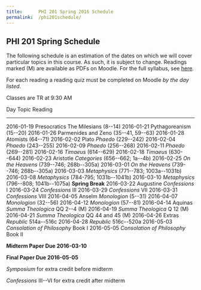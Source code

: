 ```yaml
---
title:      PHI 201 Spring 2016 Schedule
permalink:  /phi201schedule/
---
```



## PHI 201 Spring Schedule ##

The following schedule is an estimation of the dates on which we will
cover particular topics in this course. As such, it is subject to
change. Readings marked (M) are available as PDFs on Moodle.  For the full syllabus, see [here](http://dansheffler.com/phi201syllabus/).

For each reading a reading quiz must be completed on
Moodle *by the day listed*.

Classes are TR at 9:30 AM

Day           Topic         Reading
------------- ------------- -------------------------------------
2016-01-19    Presocratics  The Milesians (8--14)
2016-01-21                  Pythagoreanism (15--20)
2016-01-26                  Parmenides and Zeno (35--41, 59--63)
2016-01-28                  Atomists (64--71)
2016-02-02    Plato         *Phaedo* (229--242)
2016-02-04                  *Phaedo* (243--255)
2016-02-09                  *Phaedo* (256--268)
2016-02-11                  *Phaedo* (269--281)
2016-02-16                  *Timaeus* (614--629)
2016-02-18                  *Timaeus* (630--644)
2016-02-23    Aristotle     *Categories* (656--662; 1a--4b)
2016-02-25                  *On the Heavens* (739--746; 268b--305a)
2016-03-01                  *On the Heavens* (739--746; 268b--305a)
2016-03-03                  *Metaphysics* (771--783; 1003a--1031b)
2016-03-08                  *Metaphysics* (784-795; 1031b--1041b)
2016-03-10                  *Metaphysics* (796--808; 1041b--1075a)
                            **Spring Break**
2016-03-22    Augustine     *Confessions* I
2016-03-24                  *Confessions* III
2016-03-29                  *Confessions* VII
2016-03-31                  *Confessions* VIII
2016-04-05    Anselm        *Monologion* (5--31)
2016-04-07                  *Monologion* (32--56)
2016-04-12                  *Monologion* (57--81)
2016-04-14    Aquinas       *Summa Theologica* QQ 2--4 (M)
2016-04-19                  *Summa Theologica* Q 12 (M)
2016-04-21                  *Summa Theologica* QQ 44 and 45 (M)
2016-04-26    Extras        *Republic* 514a--516c
2016-04-28                  *Republic* 516c--520a
2016-05-03                  *Consolation of Philosophy* Book I
2016-05-05                  *Consolation of Philosophy* Book II


**Midterm Paper Due 2016-03-10**

**Final Paper Due 2016-05-05**

*Symposium* for extra credit before midterm

*Confessions* III--VI for extra credit after midterm
